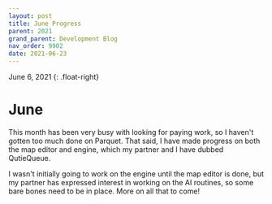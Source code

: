 ```yaml
---
layout: post
title: June Progress
parent: 2021
grand_parent: Development Blog
nav_order: 9902
date: 2021-06-23
---
```

June 6, 2021
{: .float-right}

# June

This month has been very busy with looking for paying work, so I haven't gotten too much done on Parquet.
That said, I have made progress on both the map editor and engine, which my partner and I have dubbed QutieQueue.

I wasn't initially going to work on the engine until the map editor is done, but my partner has expressed interest in working on the AI routines, so some bare bones need to be in place.
More on all that to come!
